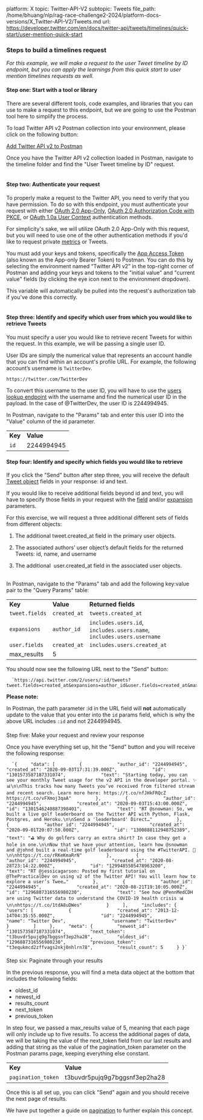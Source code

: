 platform: X
topic: Twitter-API-V2
subtopic: Tweets
file_path: /home/bhuang/nlp/rag-race-challenge2-2024/platform-docs-versions/X_Twitter-API-V2/Tweets.md
url: https://developer.twitter.com/en/docs/twitter-api/tweets/timelines/quick-start/user-mention-quick-start


### Steps to build a timelines request

_For this example, we will make a request to the user Tweet timeline by ID endpoint, but you can apply the learnings from this quick start to user mention timelines requests as well._ 

#### Step one: Start with a tool or library

There are several different tools, code examples, and libraries that you can use to make a request to this endpoint, but we are going to use the Postman tool here to simplify the process.

To load Twitter API v2 Postman collection into your environment, please click on the following button:

[Add Twitter API v2 to Postman](https://t.co/twitter-api-postman)

  
Once you have the Twitter API v2 collection loaded in Postman, navigate to the timeline folder and find the "User Tweet timeline by ID" request.  
 

#### Step two: Authenticate your request

To properly make a request to the Twitter API, you need to verify that you have permission. To do so with this endpoint, you must authenticate your request with either [OAuth 2.0 App-Only](https://developer.twitter.com/en/docs/authentication/oauth-2-0/application-only), [OAuth 2.0 Authorization Code with PKCE](https://developer.twitter.com/en/docs/authentication/oauth-2-0/authorization-code), or [OAuth 1.0a User Context](https://developer.twitter.com/en/docs/authentication/oauth-1-0a) authentication methods.

For simplicity's sake, we will utilize OAuth 2.0 App-Only with this request, but you will need to use one of the other authentication methods if you'd like to request private [metrics](https://developer.twitter.com/en/docs/twitter-api/metrics) or Tweets. 

You must add your keys and tokens, specifically the [App Access Token](https://developer.twitter.com/en/docs/authentication/oauth-2-0/bearer-tokens) (also known as the App-only Bearer Token) to Postman. You can do this by selecting the environment named “Twitter API v2” in the top-right corner of Postman and adding your keys and tokens to the "initial value" and "current value" fields (by clicking the eye icon next to the environment dropdown).

This variable will automatically be pulled into the request's authorization tab if you've done this correctly.  
 

#### Step three: Identify and specify which user from which you would like to retrieve Tweets

You must specify a user you would like to retrieve recent Tweets for within the request. In this example, we will be passing a single user ID.

User IDs are simply the numerical value that represents an account handle that you can find within an account's profile URL. For example, the following account’s username is `TwitterDev`.

`https://twitter.com/TwitterDev`

To convert this username to the user ID, you will have to use the [users lookup endpoint](https://developer.twitter.com/en/docs/twitter-api/users/lookup/quick-start) with the username and find the numerical user ID in the payload. In the case of @TwitterDev, the user ID is 2244994945.

In Postman, navigate to the "Params" tab and enter this user ID into the "Value" column of the id parameter.

|     |     |
| --- | --- |
| **Key** | **Value** |
| `id` | 2244994945 |

#### Step four: Identify and specify which fields you would like to retrieve

If you click the "Send" button after step three, you will receive the default [Tweet object](https://developer.twitter.com/content/developer-twitter/en/docs/twitter-api/object-reference/tweet) fields in your response: id and text.

If you would like to receive additional fields beyond id and text, you will have to specify those fields in your request with the [field](https://developer.twitter.com/content/developer-twitter/en/docs/twitter-api/fields) and/or [expansion](https://developer.twitter.com/content/developer-twitter/en/docs/twitter-api/expansions) parameters.

For this exercise, we will request a three additional different sets of fields from different objects:

1. The additional tweet.created\_at field in the primary user objects.  
    
2. The associated authors’ user object’s default fields for the returned Tweets: id, name, and username
3. The additional  user.created\_at field in the associated user objects.  
     

In Postman, navigate to the "Params" tab and add the following key:value pair to the "Query Params" table:  

|     |     |     |
| --- | --- | --- |
| **Key** | **Value** | **Returned fields** |
| `tweet.fields` | `created_at` | `tweets.created_at` |
| `expansions` | `author_id` | `includes.users.id`, `includes.users.name`, `includes.users.username` |
| `user.fields` | `created_at` | `includes.users.created_at` |
| max\_results | 5   |     |

  
You should now see the following URL next to the "Send" button:

      `https://api.twitter.com/2/users/:id/tweets?tweet.fields=created_at&expansions=author_id&user.fields=created_at&max_results=5`
    

**Please note:**

In Postman, the path parameter :id in the URL field will **not** automatically update to the value that you enter into the `id` params field, which is why the above URL includes `:id` and not 2244994945.

####   
Step five: Make your request and review your response

Once you have everything set up, hit the "Send" button and you will receive the following response:

      `{     "data": [         {             "author_id": "2244994945",             "created_at": "2020-09-03T17:31:39.000Z",             "id": "1301573587187331074",             "text": "Starting today, you can see your monthly Tweet usage for the v2 API in the developer portal. ✨📊\n\nThis tracks how many Tweets you’ve received from filtered stream and recent search. Learn more here: https://t.co/nfJHkFRQcZ https://t.co/vFXmoj3qaA"         },         {             "author_id": "2244994945",             "created_at": "2020-09-03T15:43:00.000Z",             "id": "1301546240887398401",             "text": "RT @snowman: So, we built a live golf leaderboard on the Twitter API with Python, Flask, Postgres, and Heroku.\n\nSend a 'leaderboard' Direct…"         },         {             "author_id": "2244994945",             "created_at": "2020-09-01T20:07:50.000Z",             "id": "1300888112948752389",             "text": "⛳ Why do golfers carry an extra shirt? In case they get a hole in one.\n\nNow that we have your attention, learn how @snowman and @johnd built a real-time golf leaderboard using the #TwitterAPI. 📖\n\nhttps://t.co/rRKeKmaRrN"         },         {             "author_id": "2244994945",             "created_at": "2020-08-28T23:14:22.000Z",             "id": "1299485505478963200",             "text": "RT @jessicagarson: Posted my first tutorial on @ThePracticalDev on using v2 of the Twitter API! You will learn how to explore a user’s Twee…"         },         {             "author_id": "2244994945",             "created_at": "2020-08-21T19:10:05.000Z",             "id": "1296887316556980230",             "text": "See how @PennMedCDH are using Twitter data to understand the COVID-19 health crisis 📊\n\nhttps://t.co/1tdA8uDWes"         }     ],     "includes": {         "users": [             {                 "created_at": "2013-12-14T04:35:55.000Z",                 "id": "2244994945",                 "name": "Twitter Dev",                 "username": "TwitterDev"             }         ]     },     "meta": {         "newest_id": "1301573587187331074",         "next_token": "t3buvdr5pujq9g7bggsnf3ep2ha28",         "oldest_id": "1296887316556980230",         "previous_token": "t3equkmcd2zffvags2nkj0nhlrn78",         "result_count": 5     } }`
    

####   
Step six: Paginate through your results

In the previous response, you will find a meta data object at the bottom that includes the following fields:

* oldest\_id
* newest\_id
* results\_count
* next\_token
* previous\_token

In step four, we passed a max\_results value of 5, meaning that each page will only include up to five results. To access the additional pages of data, we will be taking the value of the next\_token field from our last results and adding that string as the value of the pagination\_token parameter on the Postman params page, keeping everything else constant. 

|     |     |
| --- | --- |
| **Key** | **Value** |
| `pagination_token` | t3buvdr5pujq9g7bggsnf3ep2ha28 |

Once this is all set up, you can click "Send" again and you should receive the next page of results. 

We have put together a guide on [pagination](https://developer.twitter.com/en/docs/twitter-api/pagination) to further explain this concept.